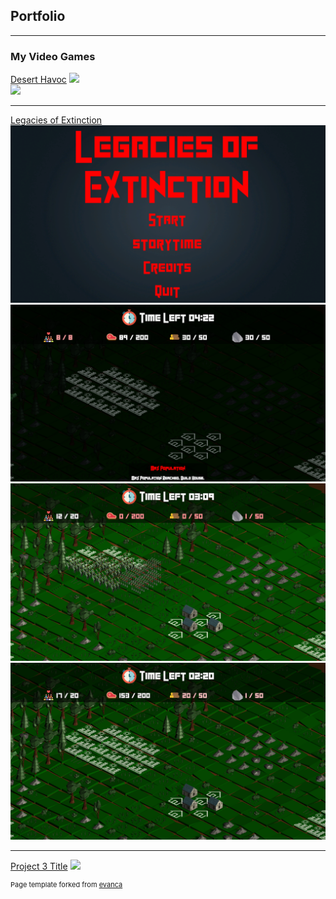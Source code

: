 ## Portfolio

---

### My Video Games 

[Desert Havoc](https://d4centertainment.itch.io/desert)
<img src="https://images/DesHav1.png?raw=false"/>
<br>
<img src="https://images/DesHav2.png?raw=false"/>

---
[Legacies of Extinction](https://policeproduction.itch.io/legacies-of-extinction)
<img src="images/Leg1.png?raw=true"/>
<br>
<img src="images/Leg2.png?raw=true"/>
<br>
<img src="images/Leg3.png?raw=true"/>
<br>
<img src="images/Leg4.png?raw=true"/>

---
[Project 3 Title](http://example.com/)
<img src="images/dummy_thumbnail.jpg?raw=true"/>


<p style="font-size:11px">Page template forked from <a href="https://github.com/evanca/quick-portfolio">evanca</a></p>
<!-- Remove above link if you don't want to attibute -->
